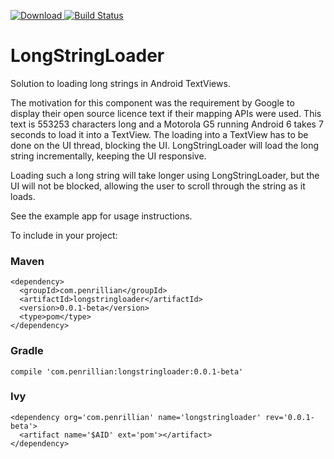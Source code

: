 [ ![Download](https://api.bintray.com/packages/penrillian/penrillian-maven/LongStringLoader/images/download.svg) ](https://bintray.com/penrillian/penrillian-maven/LongStringLoader/_latestVersion)[![Build Status](https://travis-ci.org/Penrillian/LongStringLoader.svg?branch=dev)](https://travis-ci.org/Penrillian/LongStringLoader)

# LongStringLoader

Solution to loading long strings in Android TextViews.

The motivation for this component was the requirement by Google to display their open source licence text if their mapping APIs were used. This text is 553253 characters long and a Motorola G5 running Android 6 takes 7 seconds to load it into a TextView. The loading into a TextView has to be done on the UI thread, blocking the UI. LongStringLoader will load the long string incrementally, keeping the UI responsive.

Loading such a long string will take longer using LongStringLoader, but the UI will not be blocked, allowing the user to scroll through the string as it loads.

See the example app for usage instructions.

To include in your project:

### Maven

```
<dependency>
  <groupId>com.penrillian</groupId>
  <artifactId>longstringloader</artifactId>
  <version>0.0.1-beta</version>
  <type>pom</type>
</dependency>
```

### Gradle

```
compile 'com.penrillian:longstringloader:0.0.1-beta'
```

### Ivy

```
<dependency org='com.penrillian' name='longstringloader' rev='0.0.1-beta'>
  <artifact name='$AID' ext='pom'></artifact>
</dependency>
```

